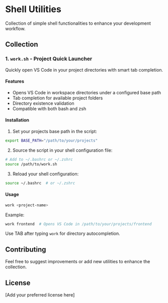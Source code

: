 # Shell Utilities

Collection of simple shell functionalities to enhance your development workflow.

## Collection

### 1. `work.sh` - Project Quick Launcher

Quickly open VS Code in your project directories with smart tab completion.

#### Features
- Opens VS Code in workspace directories under a configured base path
- Tab completion for available project folders
- Directory existence validation
- Compatible with both bash and zsh

#### Installation

1. Set your projects base path in the script:
```bash
export BASE_PATH="/path/to/your/projects"
```

2. Source the script in your shell configuration file:
```bash
# Add to ~/.bashrc or ~/.zshrc
source /path/to/work.sh
```

3. Reload your shell configuration:
```bash
source ~/.bashrc  # or ~/.zshrc
```

#### Usage

```bash
work <project-name>
```

Example:
```bash
work frontend  # Opens VS Code in /path/to/your/projects/frontend
```

Use TAB after typing `work` for directory autocompletion.

## Contributing

Feel free to suggest improvements or add new utilities to enhance the collection.

## License

[Add your preferred license here]